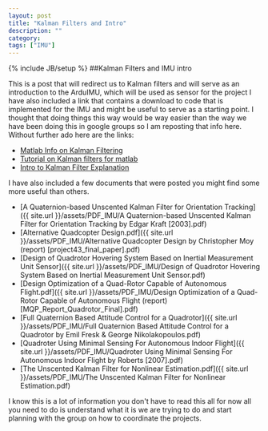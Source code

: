 ```yaml
---
layout: post
title: "Kalman Filters and Intro"
description: ""
category: 
tags: ["IMU"]
---
```

{% include JB/setup %}
##Kalman Filters and IMU intro

This is a post that will redirect us to Kalman filters and will serve as an introduction to the ArduIMU, which will be used as sensor for the project I have also included a link that contains a download to code that is implemented for the IMU and might be useful to serve as a starting point. I thought that doing things this way would be way easier than the way we have been doing this in google groups so I am reposting that info here. Without further ado here are the links:

<ul>
	<li><a href="http://www.mathworks.com/help/control/ug/kalman-filtering.html">Matlab Info on Kalman Filtering</a></li>
	<li><a href="https://www.youtube.com/watch?v=FkCT_LV9Syk">Tutorial on Kalman filters for matlab</a></li>
	<li><a href="http://bilgin.esme.org/BitsBytes/KalmanFilterforDummies.aspx">Intro to Kalman Filter Explanation</a></li>
</ul>

I have also included a few documents that were posted you might find some more useful than others. 

+ [A Quaternion-based Unscented Kalman Filter for Orientation Tracking]({{ site.url }}/assets/PDF_IMU/A Quaternion-based Unscented Kalman Filter for Orientation Tracking by Edgar Kraft [2003].pdf)
+ [Alternative Quadcopter Design.pdf]({{ site.url }}/assets/PDF_IMU/Alternative Quadcopter Design by Christopher Moy (report) [project43_final_paper].pdf)
+ [Design of Quadrotor Hovering System Based on Inertial Measurement Unit Sensor]({{ site.url }}/assets/PDF_IMU/Design of Quadrotor Hovering System Based on Inertial Measurement Unit Sensor.pdf)
+ [Design Optimization of a Quad-Rotor Capable of Autonomous Flight.pdf]({{ site.url }}/assets/PDF_IMU/Design Optimization of a Quad-Rotor Capable of Autonomous Flight (report) [MQP_Report_Quadrotor_Final].pdf)
+ [Full Quaternion Based Attitude Control for a Quadrotor]({{ site.url }}/assets/PDF_IMU/Full Quaternion Based Attitude Control for a Quadrotor by Emil Fresk & George Nikolakopoulos.pdf)
+ [Quadroter Using Minimal Sensing For Autonomous Indoor Flight]({{ site.url }}/assets/PDF_IMU/Quadroter Using Minimal Sensing For Autonomous Indoor Flight by Roberts [2007].pdf)
+ [The Unscented Kalman Filter for Nonlinear Estimation.pdf]({{ site.url }}/assets/PDF_IMU/The Unscented Kalman Filter for Nonlinear Estimation.pdf)

I know this is a lot of information you don't have to read this all for now all you need to do is understand what it is we are trying to do and start planning with the group on how to coordinate the projects.